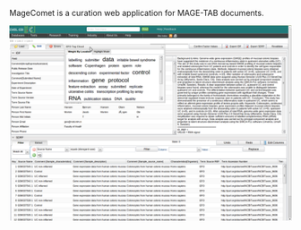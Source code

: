 MageComet is a curation web application for MAGE-TAB documents.

![Screenshot](magecomet.png?raw=true "MageComet")
